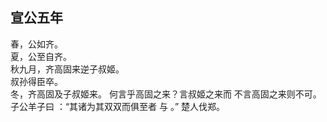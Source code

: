 ## 宣公五年
春，公如齐。  
夏，公至自齐。  
秋九月，齐高固来逆子叔姬。  
叔孙得臣卒。  
冬，齐高固及子叔姬来。 何言乎高固之来？言叔姬之来而
不言高固之来则不可。 子公羊子曰 ：“其诸为其双双而俱至者
与 。”
楚人伐郑。  

